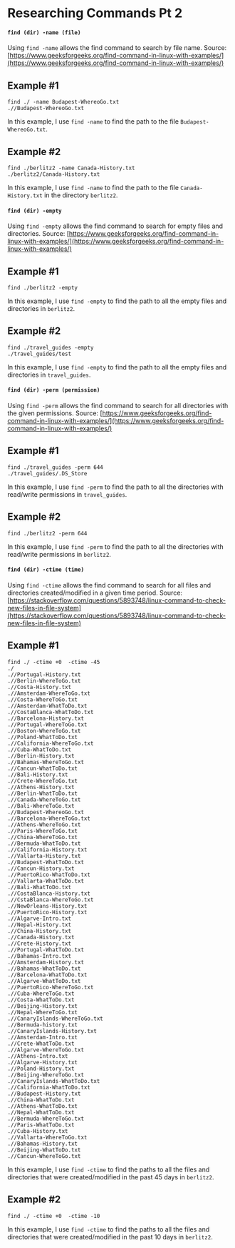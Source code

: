 # Researching Commands Pt 2

#### `find (dir) -name (file)`

Using `find -name` allows the find command to search by file name. Source: [https://www.geeksforgeeks.org/find-command-in-linux-with-examples/](https://www.geeksforgeeks.org/find-command-in-linux-with-examples/)

## Example #1
````
find ./ -name Budapest-WhereoGo.txt
.//Budapest-WhereoGo.txt
````
In this example, I use `find -name` to find the path to the file `Budapest-WhereoGo.txt`.

## Example #2
````
find ./berlitz2 -name Canada-History.txt
./berlitz2/Canada-History.txt
````
In this example, I use `find -name` to find the path to the file `Canada-History.txt` in the directory `berlitz2`.

#### `find (dir) -empty`
Using `find -empty` allows the find command to search for empty files and directories. Source: [https://www.geeksforgeeks.org/find-command-in-linux-with-examples/](https://www.geeksforgeeks.org/find-command-in-linux-with-examples/)

## Example #1
````
find ./berlitz2 -empty

````
In this example, I use `find -empty` to find the path to all the empty files and directories in `berlitz2`.

## Example #2
````
find ./travel_guides -empty
./travel_guides/test
````
In this example, I use `find -empty` to find the path to all the empty files and directories in `travel_guides`.

#### `find (dir) -perm (permission)`
Using `find -perm` allows the find command to search for all directories with the given permissions. Source: [https://www.geeksforgeeks.org/find-command-in-linux-with-examples/](https://www.geeksforgeeks.org/find-command-in-linux-with-examples/)

## Example #1
````
find ./travel_guides -perm 644
./travel_guides/.DS_Store
````
In this example, I use `find -perm` to find the path to all the directories with read/write permissions in `travel_guides`.

## Example #2
````
find ./berlitz2 -perm 644

````
In this example, I use `find -perm` to find the path to all the directories with read/write permissions in `berlitz2`.

#### `find (dir) -ctime (time)`
Using `find -ctime` allows the find command to search for all files and directories created/modified in a given time period. Source: [https://stackoverflow.com/questions/5893748/linux-command-to-check-new-files-in-file-system](https://stackoverflow.com/questions/5893748/linux-command-to-check-new-files-in-file-system)

## Example #1
````
find ./ -ctime +0  -ctime -45
./
.//Portugal-History.txt
.//Berlin-WhereToGo.txt
.//Costa-History.txt
.//Amsterdam-WhereToGo.txt
.//Costa-WhereToGo.txt
.//Amsterdam-WhatToDo.txt
.//CostaBlanca-WhatToDo.txt
.//Barcelona-History.txt
.//Portugal-WhereToGo.txt
.//Boston-WhereToGo.txt
.//Poland-WhatToDo.txt
.//California-WhereToGo.txt
.//Cuba-WhatToDo.txt
.//Berlin-History.txt
.//Bahamas-WhereToGo.txt
.//Cancun-WhatToDo.txt
.//Bali-History.txt
.//Crete-WhereToGo.txt
.//Athens-History.txt
.//Berlin-WhatToDo.txt
.//Canada-WhereToGo.txt
.//Bali-WhereToGo.txt
.//Budapest-WhereoGo.txt
.//Barcelona-WhereToGo.txt
.//Athens-WhereToGo.txt
.//Paris-WhereToGo.txt
.//China-WhereToGo.txt
.//Bermuda-WhatToDo.txt
.//California-History.txt
.//Vallarta-History.txt
.//Budapest-WhatToDo.txt
.//Cancun-History.txt
.//PuertoRico-WhatToDo.txt
.//Vallarta-WhatToDo.txt
.//Bali-WhatToDo.txt
.//CostaBlanca-History.txt
.//CstaBlanca-WhereToGo.txt
.//NewOrleans-History.txt
.//PuertoRico-History.txt
.//Algarve-Intro.txt
.//Nepal-History.txt
.//China-History.txt
.//Canada-History.txt
.//Crete-History.txt
.//Portugal-WhatToDo.txt
.//Bahamas-Intro.txt
.//Amsterdam-History.txt
.//Bahamas-WhatToDo.txt
.//Barcelona-WhatToDo.txt
.//Algarve-WhatToDo.txt
.//PuertoRico-WhereToGo.txt
.//Cuba-WhereToGo.txt
.//Costa-WhatToDo.txt
.//Beijing-History.txt
.//Nepal-WhereToGo.txt
.//CanaryIslands-WhereToGo.txt
.//Bermuda-history.txt
.//CanaryIslands-History.txt
.//Amsterdam-Intro.txt
.//Crete-WhatToDo.txt
.//Algarve-WhereToGo.txt
.//Athens-Intro.txt
.//Algarve-History.txt
.//Poland-History.txt
.//Beijing-WhereToGo.txt
.//CanaryIslands-WhatToDo.txt
.//California-WhatToDo.txt
.//Budapest-History.txt
.//China-WhatToDo.txt
.//Athens-WhatToDo.txt
.//Nepal-WhatToDo.txt
.//Bermuda-WhereToGo.txt
.//Paris-WhatToDo.txt
.//Cuba-History.txt
.//Vallarta-WhereToGo.txt
.//Bahamas-History.txt
.//Beijing-WhatToDo.txt
.//Cancun-WhereToGo.txt
````
In this example, I use `find -ctime` to find the paths to all the files and directories that were created/modified in the past 45 days in `berlitz2`.

## Example #2
````
find ./ -ctime +0  -ctime -10

````
In this example, I use `find -ctime` to find the paths to all the files and directories that were created/modified in the past 10 days in `berlitz2`.

